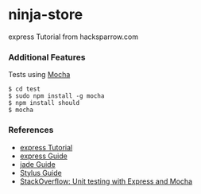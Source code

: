 ninja-store
===========

express Tutorial from hacksparrow.com

### Additional Features

Tests using [Mocha](http://visionmedia.github.com/mocha/)

    $ cd test
    $ sudo npm install -g mocha
    $ npm install should
    $ mocha

### References

* [express Tutorial](http://www.hacksparrow.com/express-js-tutorial.html)
* [express Guide](http://expressjs.com/guide.html)
* [jade Guide](https://github.com/visionmedia/jade#readme)
* [Stylus Guide](http://learnboost.github.com/stylus/)
* [StackOverflow: Unit testing with Express and Mocha](http://stackoverflow.com/questions/9517880/how-does-one-unit-test-routes-with-express)
